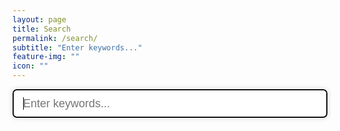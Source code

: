 ```yaml
---
layout: page
title: Search
permalink: /search/
subtitle: "Enter keywords..."
feature-img: ""
icon: ""
---
```


<!-- Html Elements for Search -->
<div id="search-container">
<input type="text" id="search-input" placeholder="Enter keywords..." class="search-bar" autofocus="">
<br />
<ul id="results-container" class="search-title"></ul>
</div>

<!-- Script pointing to Jekyll Instant Search js -->
<script src="/search.js" type="text/javascript"></script>

<!-- Configuration -->
<script>
SimpleJekyllSearch({
  searchInput: document.getElementById('search-input'),
  resultsContainer: document.getElementById('results-container'),
  json: '/search.json'
})
</script>

<style>
  .search-bar {  
    display: block;
    width: 100%;
    height: 46px;
    padding: 6px 12px;
    font-size: 21px;
    line-height: 1.43;
    border: 1px solid #c4c4c4;
    border-radius: 4px;
    -moz-border-radius: 4px;
    -webkit-border-radius: 4px;
    box-shadow: 0px 0px 8px #d9d9d9;
    -moz-box-shadow: 0px 0px 8px #d9d9d9;
    -webkit-box-shadow: 0px 0px 8px #d9d9d9;
}  
    &:focus,
    &:hover {      
      outline: none;
      border: 1px solid #7bc1f7;
      box-shadow: 0px 0px 8px #7bc1f7;
      -moz-box-shadow: 0px 0px 8px #7bc1f7;
      -webkit-box-shadow: 0px 0px 8px #7bc1f7;
    }


    &::-moz-placeholder {
      color: var(--meta);
      opacity: 0.7;
    }
  
    &:-ms-input-placeholder,
    &::-webkit-input-placeholder {
      color: var(--meta);
      opacity: 0.7;
    }
  
    input {
      &[type=text] {
        height: 46px;
        padding: 10px 16px;
        font-size: 18px;
        line-height: 1.33;
        border-radius: 6px;
      }
    }
  }
  
  .search-title a {
    h3 {
      margin: 0;
      color: var(--link);
    }
  
    &:hover {
      text-decoration: none;
    }
  }
</style>